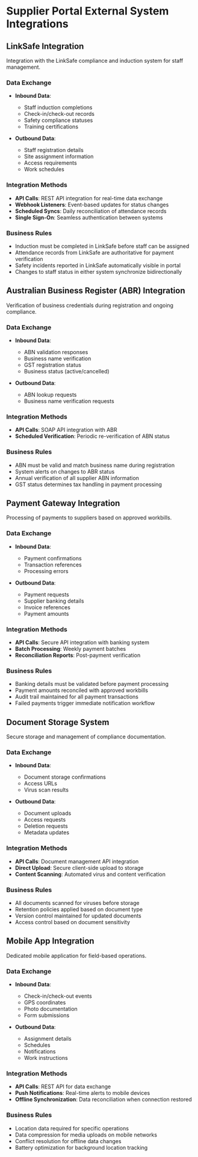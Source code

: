
# Supplier Portal External System Integrations

## LinkSafe Integration
Integration with the LinkSafe compliance and induction system for staff management.

### Data Exchange
- **Inbound Data**:
  - Staff induction completions
  - Check-in/check-out records
  - Safety compliance statuses
  - Training certifications
  
- **Outbound Data**:
  - Staff registration details
  - Site assignment information
  - Access requirements
  - Work schedules

### Integration Methods
- **API Calls**: REST API integration for real-time data exchange
- **Webhook Listeners**: Event-based updates for status changes
- **Scheduled Syncs**: Daily reconciliation of attendance records
- **Single Sign-On**: Seamless authentication between systems

### Business Rules
- Induction must be completed in LinkSafe before staff can be assigned
- Attendance records from LinkSafe are authoritative for payment verification
- Safety incidents reported in LinkSafe automatically visible in portal
- Changes to staff status in either system synchronize bidirectionally

## Australian Business Register (ABR) Integration
Verification of business credentials during registration and ongoing compliance.

### Data Exchange
- **Inbound Data**:
  - ABN validation responses
  - Business name verification
  - GST registration status
  - Business status (active/cancelled)
  
- **Outbound Data**:
  - ABN lookup requests
  - Business name verification requests

### Integration Methods
- **API Calls**: SOAP API integration with ABR
- **Scheduled Verification**: Periodic re-verification of ABN status

### Business Rules
- ABN must be valid and match business name during registration
- System alerts on changes to ABR status
- Annual verification of all supplier ABN information
- GST status determines tax handling in payment processing

## Payment Gateway Integration
Processing of payments to suppliers based on approved workbills.

### Data Exchange
- **Inbound Data**:
  - Payment confirmations
  - Transaction references
  - Processing errors
  
- **Outbound Data**:
  - Payment requests
  - Supplier banking details
  - Invoice references
  - Payment amounts

### Integration Methods
- **API Calls**: Secure API integration with banking system
- **Batch Processing**: Weekly payment batches
- **Reconciliation Reports**: Post-payment verification

### Business Rules
- Banking details must be validated before payment processing
- Payment amounts reconciled with approved workbills
- Audit trail maintained for all payment transactions
- Failed payments trigger immediate notification workflow

## Document Storage System
Secure storage and management of compliance documentation.

### Data Exchange
- **Inbound Data**:
  - Document storage confirmations
  - Access URLs
  - Virus scan results
  
- **Outbound Data**:
  - Document uploads
  - Access requests
  - Deletion requests
  - Metadata updates

### Integration Methods
- **API Calls**: Document management API integration
- **Direct Upload**: Secure client-side upload to storage
- **Content Scanning**: Automated virus and content verification

### Business Rules
- All documents scanned for viruses before storage
- Retention policies applied based on document type
- Version control maintained for updated documents
- Access control based on document sensitivity

## Mobile App Integration
Dedicated mobile application for field-based operations.

### Data Exchange
- **Inbound Data**:
  - Check-in/check-out events
  - GPS coordinates
  - Photo documentation
  - Form submissions
  
- **Outbound Data**:
  - Assignment details
  - Schedules
  - Notifications
  - Work instructions

### Integration Methods
- **API Calls**: REST API for data exchange
- **Push Notifications**: Real-time alerts to mobile devices
- **Offline Synchronization**: Data reconciliation when connection restored

### Business Rules
- Location data required for specific operations
- Data compression for media uploads on mobile networks
- Conflict resolution for offline data changes
- Battery optimization for background location tracking
